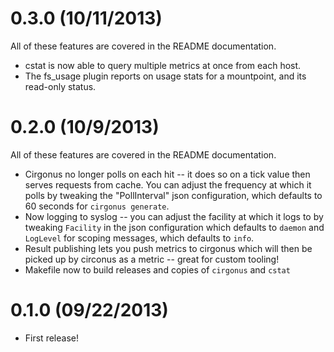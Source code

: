 # 0.3.0 (10/11/2013)

All of these features are covered in the README documentation.

* cstat is now able to query multiple metrics at once from each host.
* The fs_usage plugin reports on usage stats for a mountpoint, and its read-only status.

# 0.2.0 (10/9/2013)

All of these features are covered in the README documentation.

* Cirgonus no longer polls on each hit -- it does so on a tick value then
  serves requests from cache. You can adjust the frequency at which it polls by
  tweaking the "PollInterval" json configuration, which defaults to 60 seconds
  for `cirgonus generate`.
* Now logging to syslog -- you can adjust the facility at which it logs to by
  tweaking `Facility` in the json configuration which defaults to `daemon` and
  `LogLevel` for scoping messages, which defaults to `info`.
* Result publishing lets you push metrics to cirgonus which will then be picked
  up by circonus as a metric -- great for custom tooling!
* Makefile now to build releases and copies of `cirgonus` and `cstat`

# 0.1.0 (09/22/2013)

* First release!
